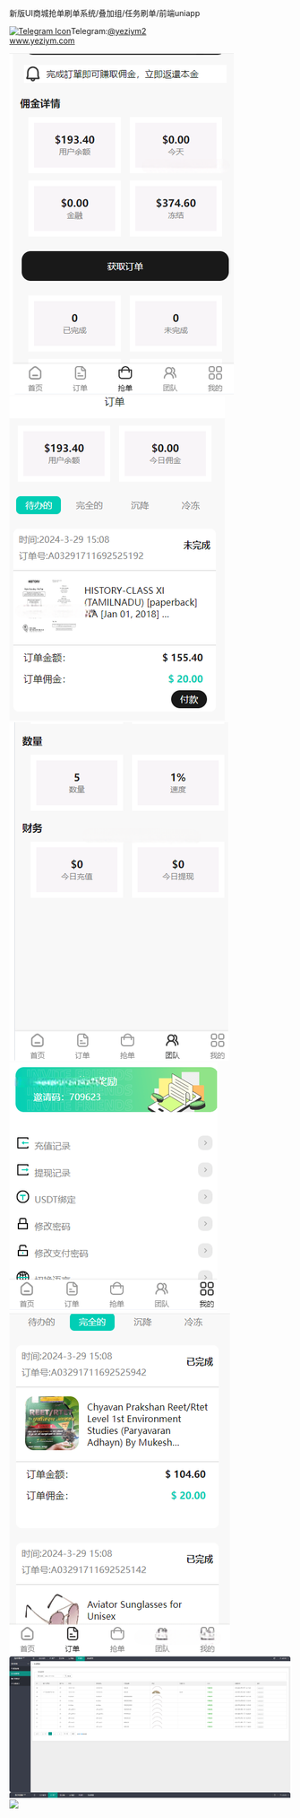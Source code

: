 新版UI商城抢单刷单系统/叠加组/任务刷单/前端uniapp<p dir="auto"><a target="_blank" rel="noopener noreferrer nofollow" href="https://camo.githubusercontent.com/d614d90677fbc2e34c7c62ebc68c82379d87a57c4beaf05af65fec7ba6b72e36/68747470733a2f2f63646e2d69636f6e732d706e672e666c617469636f6e2e636f6d2f3531322f323131312f323131313634362e706e67"><img src="https://camo.githubusercontent.com/d614d90677fbc2e34c7c62ebc68c82379d87a57c4beaf05af65fec7ba6b72e36/68747470733a2f2f63646e2d69636f6e732d706e672e666c617469636f6e2e636f6d2f3531322f323131312f323131313634362e706e67" alt="Telegram Icon" style="width: 16px; max-width: 100%;" data-canonical-src="https://cdn-icons-png.flaticon.com/512/2111/2111646.png"></a>Telegram:<a href="https://t.me/yeziym2" rel="nofollow">@yeziym2</a><br><a href="https://www.yeziym.com/">www.yeziym.com</a></p><img src="https://github.com/yeziym/GQIP1DSuVQ/blob/main/AyFSO.png"><img src="https://github.com/yeziym/GQIP1DSuVQ/blob/main/pg6V2.png"><img src="https://github.com/yeziym/GQIP1DSuVQ/blob/main/cE1YA.png"><img src="https://github.com/yeziym/GQIP1DSuVQ/blob/main/7qECn.png"><img src="https://github.com/yeziym/GQIP1DSuVQ/blob/main/8ULD8.png"><img src="https://github.com/yeziym/GQIP1DSuVQ/blob/main/xCAAs.png"><img src="https://github.com/yeziym/GQIP1DSuVQ/blob/main/rQLt2.png">